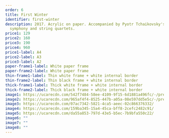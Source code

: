 ```yaml
---
order: 6
title: First Winter
identifier: first-winter
description: 2017. Acrylic on paper. Accompanied by Pyotr Tchaikovsky's first
  symphony and string quartets.
price1: 129
price2: 160
price3: 190
price4: 960
price1-label: A4
price2-label: A3
price3-label: A2
paper-frame1-label: White paper frame
paper-frame2-label: White paper frame
thin-frame1-label: Thin white frame + white internal border
thin-frame2-label: Thin black frame + white internal border
thick-frame1-label: Thick white frame + white internal border
thick-frame2-label: Thick black frame + white internal border
image1: https://ucarecdn.com/542f7484-58ee-4109-9f15-6d1881a496fc/-/preview/-/enhance/38/
image2: https://ucarecdn.com/965af4f4-8525-447b-a05a-08e597dd5e5c/-/preview/-/rotate/270/-/enhance/62/-/sharp/7/
image3: https://ucarecdn.com/07ac7342-5821-4ca5-aeec-02c866376332/
image4: https://ucarecdn.com/159ba345-15a4-45ca-bff8-2cefc2482c91/
image5: https://ucarecdn.com/da55a853-797d-43e5-b5ec-7b9bfa550c22/
image6: ""
image7: ""
image8: ""
---
```

